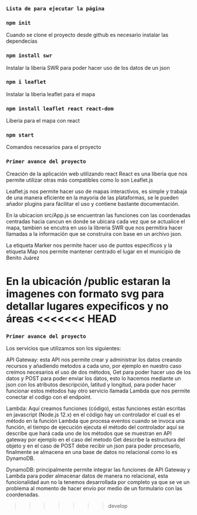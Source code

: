 ### `Lista de para ejecutar la página`
### `npm init`
Cuando se clone el proyecto desde github es necesario instalar las dependecias
### `npm install swr`
Instalar la liberia SWR para poder hacer uso de los datos de un json

### `npm i leaflet`
Instalar la liberia leaflet para el mapa

### `npm install leaflet react react-dom`
Liberia para el mapa con react

### `npm start`
Comandos necesarios para el proyecto

### `Primer avance del proyecto`
Creación de la aplicación web utilizando react
React es una liberia que nos permite utilizar otras más compatibles como lo son Leaflet.js

Leaflet.js nos permite hacer uso de mapas interactivos, es simple y trabaja de una manera eficiente en la mayoria de
las plataformas, se le pueden añador plugins para fácilitar el uso y contiene bastante documentación.

En la ubicacion src/App.js se encuentran las funciones con las coordenadas centradas hacia
cancun en donde se ubicara cada vez que se actualice el mapa, tambien se encutra en uso la libreria SWR que nos
permitira hacer llamadas a la información que se construira con base en un archivo json.

La etiqueta Marker nos permite hacer uso de puntos especificos y la etiqueta Map nos permite mantener centrado el lugar en
el municipio de Benito Juárez

En la ubicación /public estaran la imagenes con formato svg para detallar lugares expecificos y no áreas
<<<<<<< HEAD
=======

### `Primer avance del proyecto`

Los servicios que utilizamos son los siguientes:

API Gateway: esta API nos permite crear y administrar los datos creando recursos y añadiendo metodos a cada uno, por ejemplo en nuestro caso creímos necesarios el uso de dos métodos, Get para poder hacer uso de los datos y POST para poder enviar los datos, esto lo hacemos mediante un json con los atributos descripción, latitud y longitud, para poder hacer funcionar estos métodos hay otro servicio llamada Lambda que nos permite conectar el codigo con el endpoint.

Lambda: Aquí creamos funciones (código), estas funciones están escritas en javascript (Node.js 12.x) en el código hay un controlador el cual es el método en la función Lambda que procesa eventos cuando se invoca una función, el tiempo de ejecución ejecuta el método del controlador aquí se describe que hará cada uno de los métodos que se muestran en API gateway por ejemplo en el caso del metodo Get describe la estructura del objeto y en el caso de POST debe recibir un json para poder procesarlo, finalmente se almacena en una base de datos no relacional como lo es DynamoDB.

DynamoDB: principalmente permite integrar las funciones de API Gateway y Lambda para poder almacenar datos de manera no relacional, esta funcionalidad aun no la tenemos desarrollada por completo ya que se ve un problema al momento de hacer envío por medio de un formulario con las coordenadas.
>>>>>>> develop
